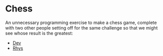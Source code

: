 # Chess
An unnecessary programming exercise to make a chess game, complete with two other people setting off for the same challenge so that we might see whose result is the greatest:
 * [Dev](https://github.com/dixit81/Chess)
 * [Rhys](https://github.com/rhys-saldanha/chess)

